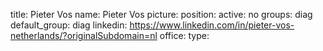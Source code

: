 title: Pieter Vos
name: Pieter Vos
picture: 
position: 
active: no
groups: diag
default_group: diag
linkedin: https://www.linkedin.com/in/pieter-vos-netherlands/?originalSubdomain=nl
office: 
type: 
